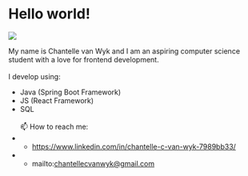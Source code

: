 # Hello world!

![](https://komarev.com/ghpvc/?username=chrisane&color=blueviolet)

My name is Chantelle van Wyk and I am an aspiring computer science student with a love for frontend development.
<br><br>
I develop using:
- Java (Spring Boot Framework)
- JS (React Framework)
- SQL 
<br><br>
📫 How to reach me:
- - https://www.linkedin.com/in/chantelle-c-van-wyk-7989bb33/
- - mailto:chantellecvanwyk@gmail.com
<br><br>

